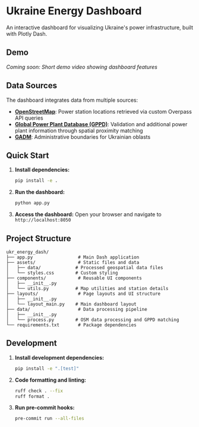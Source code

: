 # Ukraine Energy Dashboard

An interactive dashboard for visualizing Ukraine's power infrastructure, built with Plotly Dash.

## Demo

<!-- Placeholder for demo video -->
*Coming soon: Short demo video showing dashboard features*

## Data Sources

The dashboard integrates data from multiple sources:

- **[OpenStreetMap](https://www.openstreetmap.org/)**: Power station locations retrieved via custom Overpass API queries
- **[Global Power Plant Database (GPPD)](https://datasets.wri.org/dataset/globalpowerplantdatabase)**: Validation and additional power plant information through spatial proximity matching
- **[GADM](https://geodata.ucdavis.edu/gadm/)**: Administrative boundaries for Ukrainian oblasts

## Quick Start

1. **Install dependencies:**
   ```bash
   pip install -e .
   ```

2. **Run the dashboard:**
   ```bash
   python app.py
   ```

3. **Access the dashboard:**
   Open your browser and navigate to `http://localhost:8050`

## Project Structure

```
ukr_energy_dash/
├── app.py                 # Main Dash application
├── assets/                # Static files and data
│   ├── data/             # Processed geospatial data files
│   └── styles.css        # Custom styling
├── components/            # Reusable UI components
│   ├── __init__.py
│   └── utils.py          # Map utilities and station details
├── layouts/               # Page layouts and UI structure
│   ├── __init__.py
│   └── layout_main.py    # Main dashboard layout
├── data/                  # Data processing pipeline
│   ├── __init__.py
│   └── process.py        # OSM data processing and GPPD matching
└── requirements.txt       # Package dependencies
```

## Development

1. **Install development dependencies:**
   ```bash
   pip install -e ".[test]"
   ```

2. **Code formatting and linting:**
   ```bash
   ruff check . --fix
   ruff format .
   ```

3. **Run pre-commit hooks:**
   ```bash
   pre-commit run --all-files
   ```